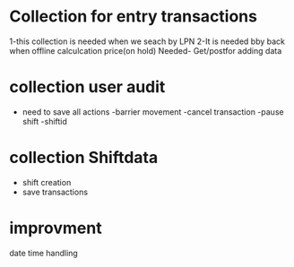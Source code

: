 # Collection for entry transactions
1-this collection is needed when we seach by LPN
2-It is needed bby back when offline calculcation price(on hold)
Needed- Get/postfor adding data

# collection user audit
- need to save all actions
-barrier movement
-cancel transaction
-pause shift
-shiftid


# collection Shiftdata
- shift creation
- save transactions


# improvment
date time handling